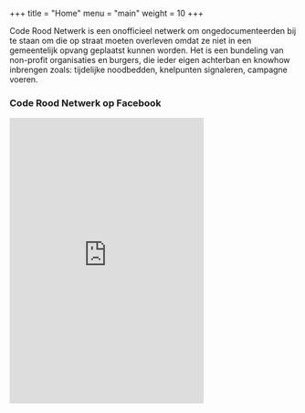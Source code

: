 +++
title = "Home"
menu = "main"
weight = 10
+++

Code Rood Netwerk is een onofficieel netwerk om ongedocumenteerden bij te staan om die op straat moeten overleven omdat ze niet in een gemeentelijk opvang geplaatst kunnen worden. Het is een bundeling van non-profit organisaties en burgers, die ieder eigen achterban en knowhow inbrengen zoals: tijdelijke noodbedden, knelpunten signaleren, campagne voeren.

### Code Rood Netwerk op Facebook

<iframe src="https://www.facebook.com/plugins/page.php?href=https%3A%2F%2Fwww.facebook.com%2Fcoderoodnetwerk%2F&tabs=timeline&width=340&height=500&small_header=true&adapt_container_width=true&hide_cover=false&show_facepile=true&appId=352310376393" width="340" height="500" style="border:none;overflow:hidden" scrolling="no" frameborder="0" allowTransparency="true" allow="encrypted-media"></iframe>
